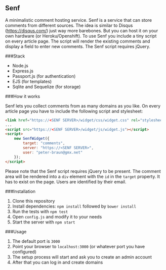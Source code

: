 ## Senf

A minimalistic comment hosting service. Senf is a service that can store comments from different sources. The idea is
similar to Disqus (https://disqus.com/) just way more barebones. But you can host it on your own hardware (or Heroku/Openshift).
To use Senf you include a tiny script on every article page. The script will render the existing comments and display a field to
enter new comments. The Senf script requires jQuery.

###Stack

* Node.js
* Express.js
* Passport.js (for authentication)
* EJS (for templates)
* Sqlite and Sequelize (for storage)


###How it works

Senf lets you collect comments from as many domains as you like. On every article page you have to include the following
script and stylesheet:

```html
<link href="https://<SENF SERVER>/widget/css/widget.css" rel="stylesheet">
...
<script src="https://<SENF SERVER>/widget/js/widget.js"></script>
<script>
    new SenfWidget({
        target: "comments",
        server: "https://<SENF SERVER>",
        user: "peter-braun@gmx.net"
    });
</script>
```

Please note that the Senf script requires jQuery to be present. The comment area will be rendered into a `div` element
with the `id` in the `target` property. It has to exist on the page. Users are identified by their email.

###Installation

1. Clone this repository
2. Install dependencies: `npm install` followed by `bower install`
3. Run the tests with `npm test`
4. Open `config.js` and modify it to your needs
4. Start the server with `npm start`


###Usage

1. The default port is `3000`
2. Point your browser to `localhost:3000` (or whatever port you have configured)
3. The setup process will start and ask you to create an admin account
4. After that you can log in and create domains
